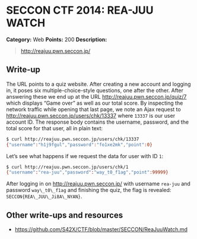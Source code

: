 # SECCON CTF 2014: REA-JUU WATCH

**Category:** Web
**Points:** 200
**Description:**

> <http://reajuu.pwn.seccon.jp/>

## Write-up

The URL points to a quiz website. After creating a new account and logging in, it poses six multiple-choice-style questions, one after the other. After answering these we end up at the URL <http://reajuu.pwn.seccon.jp/quiz/7> which displays “Game over” as well as our total score. By inspecting the network traffic while opening that last page, we note an Ajax request to <http://reajuu.pwn.seccon.jp/users/chk/13337> where `13337` is our user account ID. The response body contains the username, password, and the total score for that user, all in plain text:

```bash
$ curl http://reajuu.pwn.seccon.jp/users/chk/13337
{"username":"h1j9fgul","password":"fo1xe2mk","point":0}
```

Let’s see what happens if we request the data for user with ID `1`:

```bash
$ curl http://reajuu.pwn.seccon.jp/users/chk/1
{"username":"rea-juu","password":"way_t0_f1ag","point":99999}
```

After logging in on <http://reajuu.pwn.seccon.jp/> with username `rea-juu` and password `way\_t0\_f1ag` and finishing the quiz, the flag is revealed: `SECCON{REA\_JUU\_Ji8A\_NYAN}`.

## Other write-ups and resources

* <https://github.com/S42X/CTF/blob/master/SECCON/ReaJuuWatch.md>
